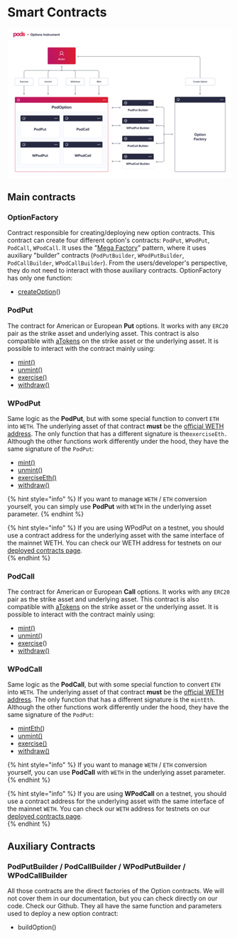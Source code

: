 # Smart Contracts

![Option Instrument Diagram](../../.gitbook/assets/options-instrument-3-.png)

## Main contracts

### OptionFactory

Contract responsible for creating/deploying new option contracts. This contract can create four different  option's contracts: `PodPut`, `WPodPut`, `PodCall`, `WPodCall`. It uses the "[Mega Factory](https://ethereum.stackexchange.com/questions/12698/need-help-to-break-down-large-contract)" pattern, where it uses auxiliary "builder" contracts \(`PodPutBuilder`, `WPodPutBuilder`, `PodCallBuilder`, `WPodCallBuilder`\). From the users/developer's perspective, they do not need to interact with those auxiliary contracts. OptionFactory has only one function:

* [createOption](https://docs.pods.finance/options-protocol-overview/options-smartcontracts/podfactory#createoption)\(\) 

### PodPut

The contract for American or European **Put** options. It works with any `ERC20` pair as the strike asset and underlying asset. This contract is also compatible with [aTokens](https://docs.aave.com/developers/the-core-protocol/atokens) on the strike asset or the underlying asset. It is possible to interact with the contract mainly using:

* [mint\(\) ](sm-podput-1.md#mint)
* [unmint\(\)](sm-podput-1.md#unmint)
* [exercise\(\)](sm-podput-1.md#exercise)
* [withdraw\(\)](sm-podput-1.md#withdraw)

### WPodPut

Same logic as the **PodPut**, but with some special function to convert `ETH` into `WETH`. The underlying asset of that contract **must** be the [official WETH address](https://etherscan.io/token/0xc02aaa39b223fe8d0a0e5c4f27ead9083c756cc2). The only function that has a different signature is the`exerciseEth.` Although the other functions work differently under the hood, they have the same signature of the `PodPut`:

* [mint\(\) ](https://docs.pods.finance/options-protocol-overview/options-smartcontracts/sm-podput-1#mint)
* [unmint\(\)](https://docs.pods.finance/options-protocol-overview/options-smartcontracts/sm-podput-1#unmint)
* [exerciseEth\(\)](sm-podput-1.md#exercise)
* [withdraw\(\)](sm-podput-1.md#withdraw)

{% hint style="info" %}
If you want to manage `WETH` / `ETH` conversion yourself, you can simply use **PodPut** with `WETH` in the underlying asset parameter.
{% endhint %}

{% hint style="info" %}
If you are using WPodPut on a testnet, you should use a contract address for the underlying asset with the same interface of the mainnet WETH. You can check our WETH address for testnets on our [deployed contracts page](../../developers/deployed-contracts.md).   
{% endhint %}

### PodCall

The contract for American or European **Call** options. It works with any `ERC20` pair as the strike asset and underlying asset. This contract is also compatible with [aTokens](https://docs.aave.com/developers/the-core-protocol/atokens) on the strike asset or the underlying asset. It is possible to interact with the contract mainly using:

* [mint\(\)](sm-podput.md#mint) 
* [unmint\(](sm-podput.md#unmint)\)
* [exercise](sm-podput.md#exercise)\(\)
* [withdraw\(\)](sm-podput.md#withdraw)

### WPodCall

Same logic as the **PodCall**, but with some special function to convert `ETH` into `WETH`. The underlying asset of that contract **must** be the [official WETH address](https://etherscan.io/token/0xc02aaa39b223fe8d0a0e5c4f27ead9083c756cc2). The only function that has a different signature is the `mintEth`. Although the other functions work differently under the hood, they have the same signature of the `PodPut`:

* [mintEth\(](wpodcall.md#minteth)\) 
* [unmint\(\)](sm-podput.md#unmint)
* [exercise\(\)](sm-podput.md#exercise)
* [withdraw\(\)](sm-podput.md#withdraw)

{% hint style="info" %}
If you want to manage `WETH` / `ETH` conversion yourself, you can use **PodCall** with `WETH` in the underlying asset parameter.
{% endhint %}

{% hint style="info" %}
If you are using **WPodCall** on a testnet, you should use a contract address for the underlying asset with the same interface of the mainnet `WETH`. You can check our `WETH` address for testnets on our [deployed contracts page](../../developers/deployed-contracts.md).  
{% endhint %}

## Auxiliary Contracts

### PodPutBuilder / PodCallBuilder / WPodPutBuilder / WPodCallBuilder

All those contracts are the direct factories of the Option contracts. We will not cover them in our documentation, but you can check directly on our code. Check our Github. They all have the same function and parameters used to deploy a new option contract:

* buildOption\(\) 

